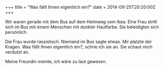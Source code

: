 +++
title = "Was fällt Ihnen eigentlich ein?"
date = 2014-09-25T20:20:00Z
+++

Wir waren gerade mit dem Bus auf dem Heimweg vom Ikea. Eine Frau stritt sich im Bus mit einem Menschen mit dunkler Hautfarbe. Sie beleidigten sich persönlich.

Die Frau wurde rassistisch. Niemand im Bus sagte etwas. Mir platzte der Kragen. Was fällt Ihnen eigentlich ein?, schrie ich sie an. Sie schaut mich verdutzt an.

 Meine Freundin meinte, ich wäre zu laut gewesen.
